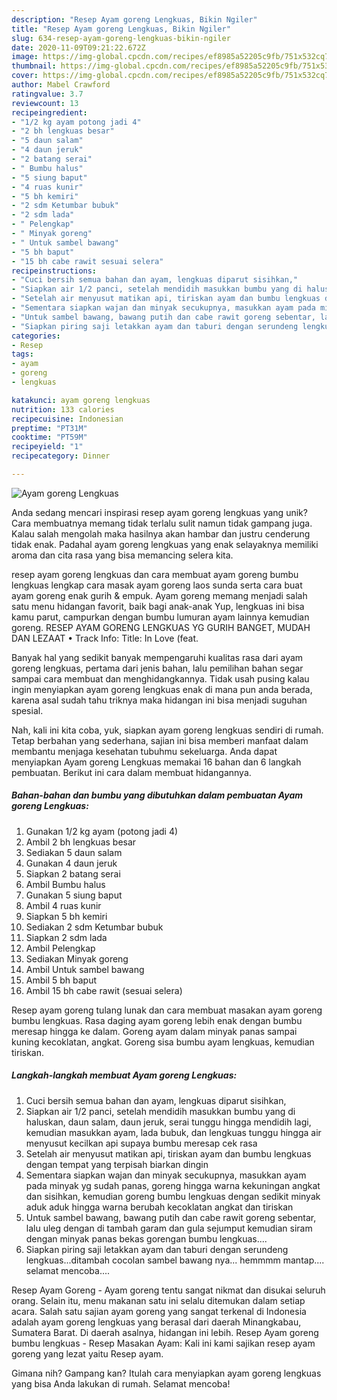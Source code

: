 ```yaml
---
description: "Resep Ayam goreng Lengkuas, Bikin Ngiler"
title: "Resep Ayam goreng Lengkuas, Bikin Ngiler"
slug: 634-resep-ayam-goreng-lengkuas-bikin-ngiler
date: 2020-11-09T09:21:22.672Z
image: https://img-global.cpcdn.com/recipes/ef8985a52205c9fb/751x532cq70/ayam-goreng-lengkuas-foto-resep-utama.jpg
thumbnail: https://img-global.cpcdn.com/recipes/ef8985a52205c9fb/751x532cq70/ayam-goreng-lengkuas-foto-resep-utama.jpg
cover: https://img-global.cpcdn.com/recipes/ef8985a52205c9fb/751x532cq70/ayam-goreng-lengkuas-foto-resep-utama.jpg
author: Mabel Crawford
ratingvalue: 3.7
reviewcount: 13
recipeingredient:
- "1/2 kg ayam potong jadi 4"
- "2 bh lengkuas besar"
- "5 daun salam"
- "4 daun jeruk"
- "2 batang serai"
- " Bumbu halus"
- "5 siung baput"
- "4 ruas kunir"
- "5 bh kemiri"
- "2 sdm Ketumbar bubuk"
- "2 sdm lada"
- " Pelengkap"
- " Minyak goreng"
- " Untuk sambel bawang"
- "5 bh baput"
- "15 bh cabe rawit sesuai selera"
recipeinstructions:
- "Cuci bersih semua bahan dan ayam, lengkuas diparut sisihkan,"
- "Siapkan air 1/2 panci, setelah mendidih masukkan bumbu yang di haluskan, daun salam, daun jeruk, serai tunggu hingga mendidih lagi, kemudian masukkan ayam, lada bubuk, dan lengkuas tunggu hingga air menyusut kecilkan api supaya bumbu meresap cek rasa"
- "Setelah air menyusut matikan api, tiriskan ayam dan bumbu lengkuas dengan tempat yang terpisah biarkan dingin"
- "Sementara siapkan wajan dan minyak secukupnya, masukkan ayam pada minyak yg sudah panas, goreng hingga warna kekuningan angkat dan sisihkan, kemudian goreng bumbu lengkuas dengan sedikit minyak aduk aduk hingga warna berubah kecoklatan angkat dan tiriskan"
- "Untuk sambel bawang, bawang putih dan cabe rawit goreng sebentar, lalu uleg dengan di tambah garam dan gula sejumput kemudian siram dengan minyak panas bekas gorengan bumbu lengkuas...."
- "Siapkan piring saji letakkan ayam dan taburi dengan serundeng lengkuas...ditambah cocolan sambel bawang nya... hemmmm mantap.... selamat mencoba...."
categories:
- Resep
tags:
- ayam
- goreng
- lengkuas

katakunci: ayam goreng lengkuas 
nutrition: 133 calories
recipecuisine: Indonesian
preptime: "PT31M"
cooktime: "PT59M"
recipeyield: "1"
recipecategory: Dinner

---
```



![Ayam goreng Lengkuas](https://img-global.cpcdn.com/recipes/ef8985a52205c9fb/751x532cq70/ayam-goreng-lengkuas-foto-resep-utama.jpg)

Anda sedang mencari inspirasi resep ayam goreng lengkuas yang unik? Cara membuatnya memang tidak terlalu sulit namun tidak gampang juga. Kalau salah mengolah maka hasilnya akan hambar dan justru cenderung tidak enak. Padahal ayam goreng lengkuas yang enak selayaknya memiliki aroma dan cita rasa yang bisa memancing selera kita.

resep ayam goreng lengkuas dan cara membuat ayam goreng bumbu lengkuas lengkap cara masak ayam goreng laos sunda serta cara buat ayam goreng enak gurih &amp; empuk. Ayam goreng memang menjadi salah satu menu hidangan favorit, baik bagi anak-anak Yup, lengkuas ini bisa kamu parut, campurkan dengan bumbu lumuran ayam lainnya kemudian goreng. RESEP AYAM GORENG LENGKUAS YG GURIH BANGET, MUDAH DAN LEZAAT • Track Info: Title: In Love (feat.

Banyak hal yang sedikit banyak mempengaruhi kualitas rasa dari ayam goreng lengkuas, pertama dari jenis bahan, lalu pemilihan bahan segar sampai cara membuat dan menghidangkannya. Tidak usah pusing kalau ingin menyiapkan ayam goreng lengkuas enak di mana pun anda berada, karena asal sudah tahu triknya maka hidangan ini bisa menjadi suguhan spesial.


Nah, kali ini kita coba, yuk, siapkan ayam goreng lengkuas sendiri di rumah. Tetap berbahan yang sederhana, sajian ini bisa memberi manfaat dalam membantu menjaga kesehatan tubuhmu sekeluarga. Anda dapat menyiapkan Ayam goreng Lengkuas memakai 16 bahan dan 6 langkah pembuatan. Berikut ini cara dalam membuat hidangannya.

<!--inarticleads1-->

##### Bahan-bahan dan bumbu yang dibutuhkan dalam pembuatan Ayam goreng Lengkuas:

1. Gunakan 1/2 kg ayam (potong jadi 4)
1. Ambil 2 bh lengkuas besar
1. Sediakan 5 daun salam
1. Gunakan 4 daun jeruk
1. Siapkan 2 batang serai
1. Ambil  Bumbu halus
1. Gunakan 5 siung baput
1. Ambil 4 ruas kunir
1. Siapkan 5 bh kemiri
1. Sediakan 2 sdm Ketumbar bubuk
1. Siapkan 2 sdm lada
1. Ambil  Pelengkap
1. Sediakan  Minyak goreng
1. Ambil  Untuk sambel bawang
1. Ambil 5 bh baput
1. Ambil 15 bh cabe rawit (sesuai selera)


Resep ayam goreng tulang lunak dan cara membuat masakan ayam goreng bumbu lengkuas. Rasa daging ayam goreng lebih enak dengan bumbu meresap hingga ke dalam. Goreng ayam dalam minyak panas sampai kuning kecoklatan, angkat. Goreng sisa bumbu ayam lengkuas, kemudian tiriskan. 

<!--inarticleads2-->

##### Langkah-langkah membuat Ayam goreng Lengkuas:

1. Cuci bersih semua bahan dan ayam, lengkuas diparut sisihkan,
1. Siapkan air 1/2 panci, setelah mendidih masukkan bumbu yang di haluskan, daun salam, daun jeruk, serai tunggu hingga mendidih lagi, kemudian masukkan ayam, lada bubuk, dan lengkuas tunggu hingga air menyusut kecilkan api supaya bumbu meresap cek rasa
1. Setelah air menyusut matikan api, tiriskan ayam dan bumbu lengkuas dengan tempat yang terpisah biarkan dingin
1. Sementara siapkan wajan dan minyak secukupnya, masukkan ayam pada minyak yg sudah panas, goreng hingga warna kekuningan angkat dan sisihkan, kemudian goreng bumbu lengkuas dengan sedikit minyak aduk aduk hingga warna berubah kecoklatan angkat dan tiriskan
1. Untuk sambel bawang, bawang putih dan cabe rawit goreng sebentar, lalu uleg dengan di tambah garam dan gula sejumput kemudian siram dengan minyak panas bekas gorengan bumbu lengkuas....
1. Siapkan piring saji letakkan ayam dan taburi dengan serundeng lengkuas...ditambah cocolan sambel bawang nya... hemmmm mantap.... selamat mencoba....


Resep Ayam Goreng - Ayam goreng tentu sangat nikmat dan disukai seluruh orang. Selain itu, menu makanan satu ini selalu ditemukan dalam setiap acara. Salah satu sajian ayam goreng yang sangat terkenal di Indonesia adalah ayam goreng lengkuas yang berasal dari daerah Minangkabau, Sumatera Barat. Di daerah asalnya, hidangan ini lebih. Resep Ayam goreng bumbu lengkuas - Resep Masakan Ayam: Kali ini kami sajikan resep ayam goreng yang lezat yaitu Resep ayam. 

Gimana nih? Gampang kan? Itulah cara menyiapkan ayam goreng lengkuas yang bisa Anda lakukan di rumah. Selamat mencoba!
